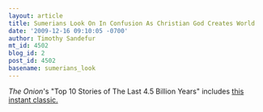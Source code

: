 ```yaml
---
layout: article
title: Sumerians Look On In Confusion As Christian God Creates World
date: '2009-12-16 09:10:05 -0700'
author: Timothy Sandefur
mt_id: 4502
blog_id: 2
post_id: 4502
basename: sumerians_look
---
```

_The Onion_'s "Top 10 Stories of The Last 4.5 Billion Years" includes [this instant classic.](http://www.theonion.com/content/news/sumerians_look_on_in_confusion_as?utm_source=onion_rss_daily)
